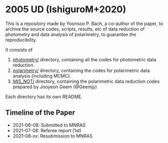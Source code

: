 # 2005 UD (IshiguroM+2020)

This is a repository made by Yoonsoo P. Bach, a co-author of the paper, to archive the source codes, scripts, results, etc of data reduction of photometry and data analysis of polarimetry, to guarantee the reproducibility.

It consists of

1. [photometry/](photometry/) directory, containing all the codes for photometric data reduction.
2. [polarimetry/](polarimetry/) directory, containing the codes for polarimetric data analysis (including MCMC).
3. [MIS_NOT/](MSI_NOT) directory, containing the polarimetric data reduction codes prepared by Jooyeon Geem (@Geemjy)

Each directory has its own README.



## Timeline of the Paper

* 2021-06-08: Submitted to MNRAS
* 2021-07-08: Referee report (1st)
* 2021-08-xx: Resubmission to MNRAS
